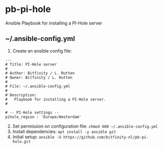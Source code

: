 # pb-pi-hole
Ansible Playbook for installing a PI-Hole server


## ~/.ansible-config.yml ##

1. Create an ansible config file:
```
---
# Title: PI-Hole server
#
# Author: Bitfinity / L. Rutten
# Owner: Bitfinity / L. Rutten
#
# File: ~/.ansible-config.yml
#
# Description:
#   Playbook for installing a PI-Hole server.
#

# -- PI-Hole settings --
pihole_region : 'Europe/Amsterdam'

```

2. Set permission on configuration file: `chmod 600 ~/.ansible-config.yml`
3. Install dependencies: `apt install -y ansible git`
4. Initial setup: `ansible -U https://github.com/bitfinity-nl/pb-pi-hole.git`
